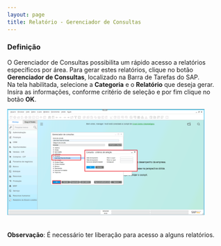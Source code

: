 ```yaml
---
layout: page
title: Relatório - Gerenciador de Consultas
---
```


### Definição

O Gerenciador de Consultas possibilita um rápido acesso a relatórios específicos por área. Para gerar estes relatórios, clique no botão **Gerenciador de Consultas**, localizado na Barra de Tarefas do SAP. <br> Na tela habilitada, selecione a **Categoria** e o **Relatório** que deseja gerar. Insira as informações, conforme critério de seleção e por fim clique no botão **OK**.

<div class="text-center">
  <img alt="" src="img-001.png" style="width: 90%; margin-bottom: 20px;">
</div>

**Observação**: É necessário ter liberação para acesso a alguns relatórios. 